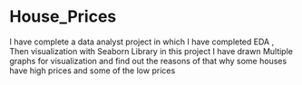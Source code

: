 # House_Prices
I have complete a data analyst project in which I have completed EDA , Then visualization with Seaborn Library in this project I have drawn Multiple graphs for visualization and find out the reasons of that why some houses have high prices and some of the low prices
